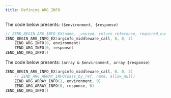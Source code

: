 ```yaml
---
title: Defining ARG_INFO
---
```


The code below presents: `($environment, $response)`

~~~c
// ZEND_BEGIN_ARG_INFO_EX(name, _unused, return_reference, required_num_args)
ZEND_BEGIN_ARG_INFO_EX(arginfo_middleware_call, 0, 0, 2)
	ZEND_ARG_INFO(0, environment)
	ZEND_ARG_INFO(0, response)
ZEND_END_ARG_INFO()
~~~

The code below presents: `(array & $environment, array $response)`

~~~c
ZEND_BEGIN_ARG_INFO_EX(arginfo_middleware_call, 0, 0, 2)
    // ZEND_ARG_ARRAY_INFO(pass_by_ref, name, allow_null)
    ZEND_ARG_ARRAY_INFO(1, environment, 0)
    ZEND_ARG_ARRAY_INFO(0, response, 0)
ZEND_END_ARG_INFO()
~~~

